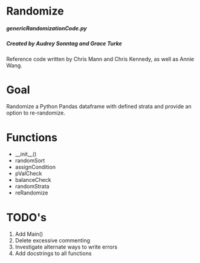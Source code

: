 # Randomize
##### genericRandomizationCode.py
##### Created by Audrey Sonntag and Grace Turke
Reference code written by Chris Mann and Chris Kennedy, as well as Annie Wang.

# Goal
Randomize a Python Pandas dataframe with defined strata and provide an option to re-randomize.

# Functions
* \_\_init\_\_()
* randomSort
* assignCondition
* pValCheck
* balanceCheck
* randomStrata
* reRandomize

# TODO's
1. Add Main()
2. Delete excessive commenting
3. Investigate alternate ways to write errors
4. Add docstrings to all functions
